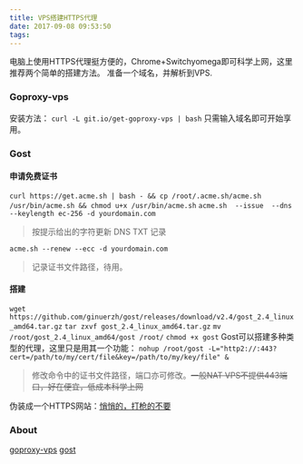 ```yaml
---
title: VPS搭建HTTPS代理
date: 2017-09-08 09:53:50
tags:
---
```

电脑上使用HTTPS代理挺方便的，Chrome+Switchyomega即可科学上网，这里推荐两个简单的搭建方法。
准备一个域名，并解析到VPS.
<!--more-->
### Goproxy-vps
安装方法：
`curl -L git.io/get-goproxy-vps | bash`
只需输入域名即可开始享用。
### Gost
#### 申请免费证书
`curl https://get.acme.sh | bash - && cp /root/.acme.sh/acme.sh /usr/bin/acme.sh && chmod u+x /usr/bin/acme.sh`
`acme.sh  --issue  --dns --keylength ec-256 -d yourdomain.com`
> 按提示给出的字符更新 DNS TXT 记录

`acme.sh --renew --ecc -d yourdomain.com`
> 记录证书文件路径，待用。

#### 搭建
`wget https://github.com/ginuerzh/gost/releases/download/v2.4/gost_2.4_linux_amd64.tar.gz`
`tar zxvf gost_2.4_linux_amd64.tar.gz`
`mv /root/gost_2.4_linux_amd64/gost /root/`
`chmod +x gost`
Gost可以搭建多种类型的代理，这里只是用其一个功能：
`nohup /root/gost -L="http2://:443?cert=/path/to/my/cert/file&key=/path/to/my/key/file" &`
> 修改命令中的证书文件路径，端口亦可修改。~~一般NAT VPS不提供443端口，好在便宜，低成本科学上网~~

伪装成一个HTTPS网站：[悄悄的，打枪的不要](https://9ot.top/)

### About
[goproxy-vps](https://github.com/phuslu/goproxy/issues/1470)
[gost](https://github.com/ginuerzh/gost#gost---go-simple-tunnel)
